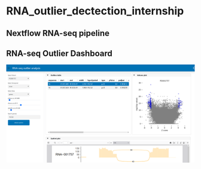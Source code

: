 # RNA_outlier_dectection_internship

## Nextflow RNA-seq pipeline


## RNA-seq Outlier Dashboard
![plot](https://github.com/Timniem/RNA_outlier_dectection_internship/blob/main/RNA-seq%20outlier%20analysis.png)
